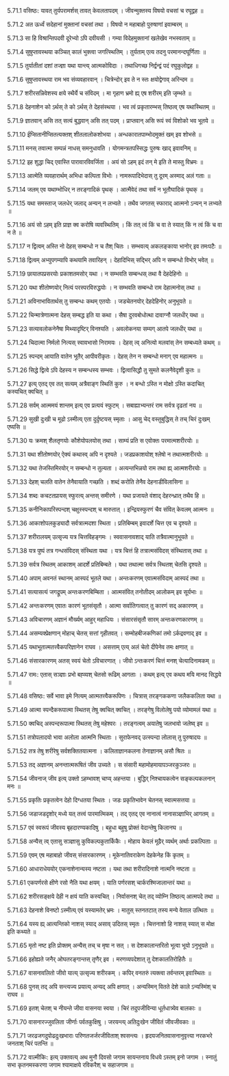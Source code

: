 5.71.1
वसिष्ठः:
यावत् तुर्यपरामर्शस् तावत् केवलतापदम् ।
जीवन्मुक्तस्य विषयो वचसां च रघूद्वह ॥


5.71.2
अत ऊर्ध्वं सदेहानां मुक्तानां वचसां तथा ।
विषयो न महाबाहो पुरुषाणां इवाम्बरम् ॥


5.71.3
सा हि विश्रान्तिपदवी दूरेभ्यो ऽपि दवीयसी ।
गम्या विदेहमुक्तानां खलेखेव नभस्वताम् ॥


5.71.4
सुषुप्तावस्थया कञ्चित् कालं भुक्त्वा जगत्स्थितिम् ।
तुर्यताम् एत्य तदनु परमानन्दघूर्णिताः ॥


5.71.5
तुर्यातीतां दशां तज्ज्ञा यथा यान्त्य् आत्मकोविदाः ।
तथाधिगच्छ निर्द्वन्द्वं पदं रघुकुलोद्वह ॥


5.71.6
सुषुप्तावस्थया राम भव संव्यवहारवान् ।
चित्रेन्दोर् इव ते न स्तः क्षयोद्वेगाव् अरिन्दम ॥


5.71.7
शरीरसन्निवेशस्य क्षये स्थैर्ये च संविदम् ।
मा गृहाण भ्रमो ह्य् एष शरीरम् इति जृम्भते ॥


5.71.8
देहनाशेन को ऽर्थस् ते को ऽर्थस् ते देहसंस्थया ।
भव त्वं प्रकृतारम्भस् तिष्ठत्व् एष यथास्थितम् ॥


5.71.9
ज्ञातवान् असि तत् सत्यं बुद्धवान् असि तत् पदम् ।
प्राप्तवान् असि रूपं स्वं विशोको भव भूतये ॥


5.71.10
ईप्सितानीप्सितत्यक्तश् शीतलालोकशोभया ।
अन्धकारातपाम्भोदमुक्तं खम् इव शोभसे ॥


5.71.11
मनस् तवात्मा सम्पन्नं नाधस् समनुधावति ।
योगमन्त्रतपस्सिद्धः पुरुषः खाद् इवावनिम् ॥


5.71.12
इह शुद्धा चिद् एवास्ति पारावारविवर्जिता ।
अयं सो ऽहम् इदं तन् मे इति ते मास्तु विभ्रमः ॥


5.71.13
आत्मेति व्यवहारार्थम् अभिधा कल्पिता विभोः ।
नामरूपादिभेदास् तु दूरम् अस्माद् अलं गताः ॥


5.71.14
जलम् एव यथाम्भोधिर् न तरङ्गादिकं पृथक् ।
आत्मैवेदं तथा सर्वं न भूतौघादिकं पृथक् ॥


5.71.15
यथा समस्ताज् जलधेर् जलाद् अन्यन् न लभ्यते ।
तथैव जगतस् स्फाराद् आत्मनो ऽन्यन् न लभ्यते ॥


5.71.16
अयं सो ऽहम् इति प्राज्ञ क्व करोषि व्यवस्थितिम् ।
किं तत् त्वं किं च वा ते स्यात् किं न त्वं किं च वा न ते ॥


5.71.17
न द्वित्वम् अस्ति नो देहस् सम्बन्धो न च तैश् चितः ।
सम्भवत्य् अकलङ्काया भानोर् इव तमःपटैः ॥


5.71.18
द्वित्वम् अभ्युपगम्यापि कथयामि तवारिहन् ।
देहादिभिस् सद्भिर् अपि न सम्बन्धो विभोर् भवेत् ॥


5.71.19
छायातपप्रसरयोः प्रकाशतमसोर् यथा ।
न सम्भवति सम्बन्धस् तथा वै देहदेहिनोः ॥


5.71.20
यथा शीतोष्णयोर् नित्यं परस्परविरुद्धयोः ।
न सम्भवति सम्बन्धो राम देहात्मनोस् तथा ॥


5.71.21
अविनाभावितार्थस् तु सम्बन्धः कथम् एतयोः ।
जडचेतनयोर् देहदेहिनोर् अनुभूयते ॥


5.71.22
चिन्मात्रेणात्मना देहस् सम्बद्ध इति या कथा ।
सैषा दुरवबोधोत्था दावाग्नौ जलधीर् यथा ॥


5.71.23
सत्यावलोकनेनैषा मिथ्यादृष्टिर् विनश्यति ।
अवलोकनया सम्यग् आतपे जलधीर् यथा ॥


5.71.24
चिदात्मा निर्मलो नित्यस् स्वावभासो निरामयः ।
देहस् त्व् अनित्यो मलवांस् तेन सम्बध्यते कथम् ॥


5.71.25
स्पन्दम् आयाति वातेन भूतैर् आपीवरीकृतः ।
देहस् तेन न सम्बन्धो मनाग् एव महात्मनः ॥


5.71.26
सिद्धे द्वित्वे ऽपि देहस्य न सम्बन्धस्य सम्भवः ।
द्वित्वासिद्धौ तु सुमते कलनैवेदृशी कुतः ॥


5.71.27
इत्य् एतद् एव तत् सत्यम् अत्रैवाङ्ग स्थितिं कुरु ।
न बन्धो ऽस्ति न मोक्षो ऽस्ति कदाचित् कस्यचित् क्वचित् ॥


5.71.28
सर्वम् आत्ममयं शान्तम् इत्य् एव प्रत्ययं स्फुटम् ।
सबाह्याभ्यन्तरं राम सर्वत्र दृढतां नय ॥


5.71.29
सुखी दुःखी च मूढो ऽस्मीत्य् एता दुर्दृष्टयस् स्मृताः ।
आसु चेद् वस्तुबुद्धिस् ते तच् चिरं दुःखम् एष्यसि ॥


5.71.30
यः क्रमश् शैलतृणयोः कौशेयोपलयोस् तथा ।
साम्यं प्रति स एवोक्तः परमात्मशरीरयोः ॥


5.71.31
यथा शीतोष्णयोर् ऐक्यं कथास्व् अपि न दृश्यते ।
जडप्रकाशयोश् श्लेषो न तथात्मशरीरयोः ॥


5.71.32
यथा तेजस्तिमिरयोर् न सम्बन्धो न तुल्यता ।
अत्यन्तभिन्नयो राम तथा ह्य् आत्मशरीरयोः ॥


5.71.33
देहश् चलति वातेन तेनैवायाति गच्छति ।
शब्दं करोति तेनैव देहनाडीविलासिना ॥


5.71.34
शब्दः कचटतप्रायस् स्फुरत्य् अन्तस् समीरणे ।
यथा प्रजायते वंशाद् देहरन्ध्रात् तथैव हि ॥


5.71.35
कनीनिकापरिस्पन्दश् चक्षुस्स्पन्दश् च मारुतात् ।
इन्द्रियस्फुरणं चैव संवित् केवलम् आत्मनः ॥


5.71.36
आकाशोपलकुड्यादौ सर्वत्रात्मदशा स्थिता ।
प्रतिबिम्बम् इवादर्शे चित्त एव च दृश्यते ॥


5.71.37
शरीरालयम् उत्सृज्य यत्र चित्तविहङ्गमः ।
स्ववासनावशाद् याति तत्रैवात्मानुभूयते ॥


5.71.38
यत्र पुष्पं तत्र गन्धसंविदस् संस्थिता यथा ।
यत्र चित्तं हि तत्रात्मसंविदस् संस्थितास् तथा ॥


5.71.39
सर्वत्र स्थितम् आकाशम् आदर्शे प्रतिबिम्बते ।
यथा तथात्मा सर्वत्र स्थितश् चेतसि दृश्यते ॥


5.71.40
अपाम् अवनतं स्थानम् आस्पदं भूतले यथा ।
अन्तःकरणम् एवात्मसंविदाम् आस्पदं तथा ॥


5.71.41
सत्यासत्यं जगद्रूपम् अन्तःकरणबिम्बिता ।
आत्मसंवित् तनोतीदम् आलोकम् इव सूर्यभाः ॥


5.71.42
अन्तःकरणम् एवातः कारणं भूतसंसृतौ ।
आत्मा सर्वातिगत्वात् तु कारणं सद् अकारणम् ॥


5.71.43
अविचारणम् अज्ञानं मौर्ख्यम् आहुर् महाधियः ।
संसारसंसृतौ सारम् अन्तःकरणकारणम् ॥


5.71.44
असम्यक्प्रेक्षणान् मोहाच् चेतस् सत्तां गृहीतवत् ।
सम्मोहबीजकणिकां तमो ऽर्कद्रवणाद् इव ॥


5.71.45
यथाभूतात्मतत्त्वैकपरिज्ञानेन राघव ।
असत्ताम् एत्य् अलं चेतो दीपेनेव तमः क्षणात् ॥


5.71.46
संसारकारणम् अतस् स्वयं चेतो ऽविचारणात् ।
जीवो ऽन्तःकरणं चित्तं मनश् चेत्यादिनामकम् ॥


5.71.47
रामः:
एतास् सञ्ज्ञाः प्रभो बह्व्यश् चेतसो रूढिम् आगताः ।
कथम् इत्य् एव कथय मयि मानद सिद्धये ॥


5.71.48
वसिष्ठः:
सर्वे भावा इमे नित्यम् आत्मतत्त्वैकरूपिणः ।
चित्रास् तरङ्गककणा जलैककलिता यथा ॥


5.71.49
आत्मा स्पन्दैकरूपात्मा स्थितस् तेषु क्वचित् क्वचित् ।
तरङ्गेषु विलोलेषु पयो व्योमामलं यथा ॥


5.71.50
क्वचिद् अस्पन्दरूपात्मा स्थितस् तेषु महेश्वरः ।
तरङ्गत्वम् अयातेषु जलभावो जलेष्व् इव ॥


5.71.51
तत्रोपलादयो भावा अलोला आत्मनि स्थिताः ।
सुराफेनवद् उत्स्पन्दा लोलास् तु पुरुषादयः ॥


5.71.52
तत्र तेषु शरीरेषु सर्वशक्तितयात्मना ।
कलिताज्ञानकलना तेनाज्ञानम् असौ श्रितः ॥


5.71.53
तद् अज्ञानम् अनन्तात्मरूषितं जीव उच्यते ।
स संसारी महामोहमायापञ्जरकुञ्जरः ॥


5.71.54
जीवनाज् जीव इत्य् उक्तो ऽहम्भावश् चाप्य् अहन्तया ।
बुद्धिर् निश्चायकत्वेन सङ्कल्पकलनान् मनः ॥


5.71.55
प्रकृतिः प्रकृतत्वेन देहो दिग्धतया स्थितः ।
जडः प्रकृतिभावेन चेतनस् स्वात्मसत्तया ॥


5.71.56
जडाजडदृशोर् मध्ये यत् तत्त्वं पारमात्मिकम् ।
तद् एतद् एव नानात्वं नानासञ्ज्ञाभिर् आगतम् ॥


5.71.57
एवं स्वरूपं जीवस्य बृहदारण्यकादिषु ।
बहुधा बहुषु प्रोक्तं वेदान्तेषु किलानघ ॥


5.71.58
अन्यैस् त्व् एतासु सञ्ज्ञासु कुविकल्पकुतार्किकैः ।
मोहाय केवलं मूढैर् व्यर्थम् अर्थाः प्रकल्पिताः ॥


5.71.59
एवम् एष महाबाहो जीवस् संसारकारणम् ।
मूकेनातिवराकेण देहकेनेह किं कृतम् ॥


5.71.60
आधाराधेययोर् एकनाशेनान्यस्य नष्टता ।
यथा तथा शरीरादिनाशे नात्मनि नष्टता ॥


5.71.61
एकपर्णरसे क्षीणे रसो नैति यथा क्षयम् ।
याति पर्णरसश् चार्करश्मिजालान्तरं यथा ॥


5.71.62
शरीरसङ्क्षये देही न क्षयं याति कस्यचित् ।
निर्वासनश् चेत् तद् व्योम्नि तिष्ठत्य् आत्मपदे तथा ॥


5.71.63
देहनाशे विनष्टो ऽस्मीत्य् एवं यस्यामतेर् भ्रमः ।
मातुस् स्तनतटात् तस्य मन्ये वेताल उत्थितः ॥


5.71.64
यस्य ह्य् आत्यन्तिको नाशस् स्याद् असाव् उदितस् स्मृतः ।
चित्तनाशो हि नाशस् स्यात् स मोक्ष इति कथ्यते ॥


5.71.65
मृतो नष्ट इति प्रोक्तम् अन्यैस् तच् च मृषा न सत् ।
स देशकालान्तरितो भूत्वा भूयो ऽनुभूयते ॥


5.71.66
इहोह्यते जनैर् ओघतरङ्गान्तस् तृणैर् इव ।
मरणव्यपदेशात् तु देशकालतिरोहितैः ॥


5.71.67
वासनावलितो जीवो यात्य् उत्सृज्य शरीरकम् ।
कपिर् वनतरुं त्यक्त्वा तर्वन्तरम् इवास्थितः ॥


5.71.68
पुनस् तद् अपि सन्त्यज्य प्रयात्य् अन्यद् अपि क्षणात् ।
अन्यस्मिन् वितते देशे काले ऽन्यस्मिंश् च राघव ॥


5.71.69
इतश् चेतश् च नीयन्ते जीवा वासनया स्वया ।
चिरं तदुपजीविन्या धूर्तधात्र्येव बालकाः ॥


5.71.70
वासनारज्जुवलिता जीर्णाः पर्वतकुक्षिषु ।
जरयन्त्य् अतिदुःखेन जीवितं जीवजीवकाः ॥


5.71.71
जरढजगदुपोढदुःखभाराः परिणतजर्जरजीविताश् श्वसन्त्यः ।
हृदयजनितवासनानुवृत्त्या नरकभरे जनताश् चिरं पतन्ति ॥


5.71.72
वाल्मीकिः:
इत्य् उक्तवत्य् अथ मुनौ दिवसो जगाम सायन्तनाय विधये ऽस्तम् इनो जगाम ।
स्नातुं सभा कृतनमस्करणा जगाम श्यामाक्षये रविकरैश् च सहाजगाम ॥

